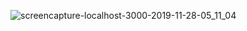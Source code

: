 ![screencapture-localhost-3000-2019-11-28-05_11_04](https://user-images.githubusercontent.com/42955212/69809136-f66b8280-119d-11ea-8bcb-b08ca8d060d1.png)
